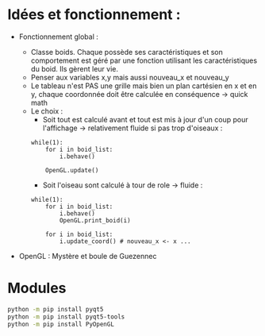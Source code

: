 # Idées et fonctionnement :

* Fonctionnement global :
    + Classe boids. Chaque possède ses caractéristiques et son comportement est géré par une fonction utilisant les caractéristiques du boid. Ils gèrent leur vie.
    + Penser aux variables x,y mais aussi nouveau_x et nouveau_y 
    + Le tableau n'est PAS une grille mais bien un plan cartésien en x et en y, chaque coordonnée doit être calculée en conséquence -> quick math
    + Le choix :
        - Soit tout est calculé avant et tout est mis à jour d'un coup pour l'affichage -> relativement fluide si pas trop d'oiseaux :
        ```
        while(1):
            for i in boid_list:
                i.behave()
            
            OpenGL.update()
        ```
        - Soit l'oiseau sont calculé à tour de role -> fluide :
        ```
        while(1):
            for i in boid_list:
                i.behave()
                OpenGL.print_boid(i)

            for i in boid_list:
                i.update_coord() # nouveau_x <- x ...
        ```

* OpenGL : Mystère et boule de Guezennec



# Modules 
```bash
python -m pip install pyqt5
python -m pip install pyqt5-tools
python -m pip install PyOpenGL
```